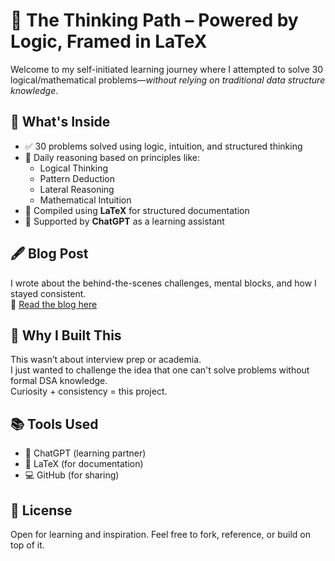 # 🧠 The Thinking Path – Powered by Logic, Framed in LaTeX

Welcome to my self-initiated learning journey where I attempted to solve 30 logical/mathematical problems—*without relying on traditional data structure knowledge*.

## 🌟 What's Inside

- ✅ 30 problems solved using logic, intuition, and structured thinking
- 🧠 Daily reasoning based on principles like:
  - Logical Thinking
  - Pattern Deduction
  - Lateral Reasoning
  - Mathematical Intuition
- 📄 Compiled using **LaTeX** for structured documentation
- 🤖 Supported by **ChatGPT** as a learning assistant

## 🖋 Blog Post

I wrote about the behind-the-scenes challenges, mental blocks, and how I stayed consistent.  
📖 [Read the blog here](https://mycommitlog.blogspot.com/2025/06/the-thinking-path-latex-my-journey-with.html)


## 🚀 Why I Built This

This wasn’t about interview prep or academia.  
I just wanted to challenge the idea that one can't solve problems without formal DSA knowledge.  
Curiosity + consistency = this project.

## 📚 Tools Used

- 🧠 ChatGPT (learning partner)
- 📄 LaTeX (for documentation)
- 💻 GitHub (for sharing)

## 📌 License

Open for learning and inspiration. Feel free to fork, reference, or build on top of it.


